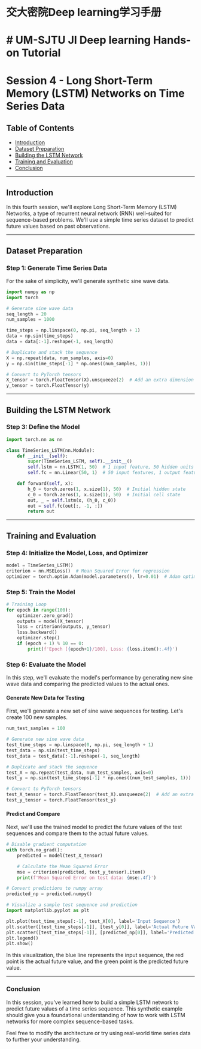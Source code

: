 # 交大密院Deep learning学习手册
# # UM-SJTU JI Deep learning Hands-on Tutorial
# Session 4 - Long Short-Term Memory (LSTM) Networks on Time Series Data

## Table of Contents

- [Introduction](#introduction)
- [Dataset Preparation](#dataset-preparation)
- [Building the LSTM Network](#building-the-lstm-network)
- [Training and Evaluation](#training-and-evaluation)
- [Conclusion](#conclusion)

---

## Introduction

In this fourth session, we'll explore Long Short-Term Memory (LSTM) Networks, a type of recurrent neural network (RNN) well-suited for sequence-based problems. We'll use a simple time series dataset to predict future values based on past observations.

---

## Dataset Preparation

### Step 1: Generate Time Series Data

For the sake of simplicity, we'll generate synthetic sine wave data. 

```python
import numpy as np
import torch

# Generate sine wave data
seq_length = 20
num_samples = 1000

time_steps = np.linspace(0, np.pi, seq_length + 1)
data = np.sin(time_steps)
data = data[:-1].reshape(-1, seq_length)

# Duplicate and stack the sequence
X = np.repeat(data, num_samples, axis=0)
y = np.sin(time_steps[-1] * np.ones((num_samples, 1)))

# Convert to PyTorch tensors
X_tensor = torch.FloatTensor(X).unsqueeze(2)  # Add an extra dimension for the single feature
y_tensor = torch.FloatTensor(y)
```

---

## Building the LSTM Network

### Step 3: Define the Model

```python
import torch.nn as nn

class TimeSeries_LSTM(nn.Module):
    def __init__(self):
        super(TimeSeries_LSTM, self).__init__()
        self.lstm = nn.LSTM(1, 50)  # 1 input feature, 50 hidden units
        self.fc = nn.Linear(50, 1)  # 50 input features, 1 output feature

    def forward(self, x):
        h_0 = torch.zeros(1, x.size(1), 50)  # Initial hidden state
        c_0 = torch.zeros(1, x.size(1), 50)  # Initial cell state
        out, _ = self.lstm(x, (h_0, c_0))
        out = self.fc(out[:, -1, :])
        return out
```

---

## Training and Evaluation

### Step 4: Initialize the Model, Loss, and Optimizer

```python
model = TimeSeries_LSTM()
criterion = nn.MSELoss()  # Mean Squared Error for regression
optimizer = torch.optim.Adam(model.parameters(), lr=0.01)  # Adam optimizer
```

### Step 5: Train the Model

```python
# Training Loop
for epoch in range(100):
    optimizer.zero_grad()
    outputs = model(X_tensor)
    loss = criterion(outputs, y_tensor)
    loss.backward()
    optimizer.step()
    if (epoch + 1) % 10 == 0:
        print(f'Epoch [{epoch+1}/100], Loss: {loss.item():.4f}')
```
### Step 6: Evaluate the Model

In this step, we'll evaluate the model's performance by generating new sine wave data and comparing the predicted values to the actual ones.

#### Generate New Data for Testing

First, we'll generate a new set of sine wave sequences for testing. Let's create 100 new samples.

```python
num_test_samples = 100

# Generate new sine wave data
test_time_steps = np.linspace(0, np.pi, seq_length + 1)
test_data = np.sin(test_time_steps)
test_data = test_data[:-1].reshape(-1, seq_length)

# Duplicate and stack the sequence
test_X = np.repeat(test_data, num_test_samples, axis=0)
test_y = np.sin(test_time_steps[-1] * np.ones((num_test_samples, 1)))

# Convert to PyTorch tensors
test_X_tensor = torch.FloatTensor(test_X).unsqueeze(2)  # Add an extra dimension for the single feature
test_y_tensor = torch.FloatTensor(test_y)
```

#### Predict and Compare

Next, we'll use the trained model to predict the future values of the test sequences and compare them to the actual future values.

```python
# Disable gradient computation
with torch.no_grad():
    predicted = model(test_X_tensor)

    # Calculate the Mean Squared Error
    mse = criterion(predicted, test_y_tensor).item()
    print(f'Mean Squared Error on test data: {mse:.4f}')

# Convert predictions to numpy array
predicted_np = predicted.numpy()

# Visualize a sample test sequence and prediction
import matplotlib.pyplot as plt

plt.plot(test_time_steps[:-1], test_X[0], label='Input Sequence')
plt.scatter([test_time_steps[-1]], [test_y[0]], label='Actual Future Value', c='r')
plt.scatter([test_time_steps[-1]], [predicted_np[0]], label='Predicted Future Value', c='g')
plt.legend()
plt.show()
```

In this visualization, the blue line represents the input sequence, the red point is the actual future value, and the green point is the predicted future value.

---
### Conclusion

In this session, you've learned how to build a simple LSTM network to predict future values of a time series sequence. This synthetic example should give you a foundational understanding of how to work with LSTM networks for more complex sequence-based tasks.

Feel free to modify the architecture or try using real-world time series data to further your understanding.
